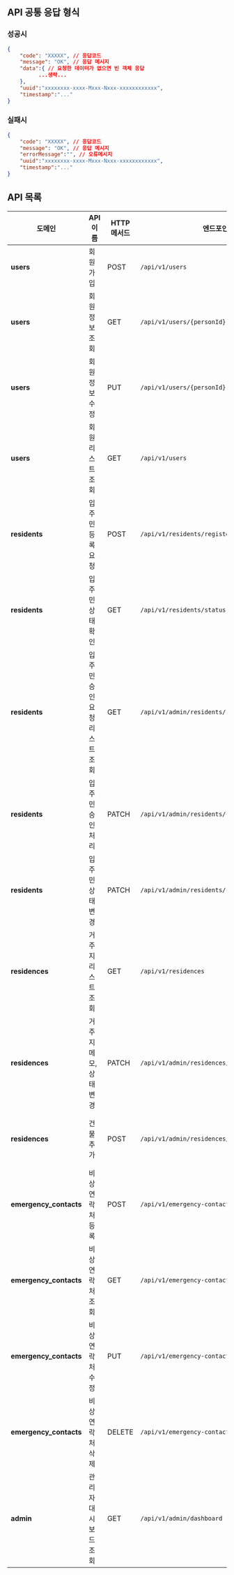 ## API 공통 응답 형식

### 성공시

``` json
{
    "code": "XXXXX", // 응답코드
    "message": "OK", // 응답 메시지
    "data":{ // 요청한 데이터가 없으면 빈 객체 응답
          ...생략...
    },
    "uuid":"xxxxxxxx-xxxx-Mxxx-Nxxx-xxxxxxxxxxxx",
    "timestamp":"..."
}
```

### 실패시

``` json
{
    "code": "XXXXX", // 응답코드
    "message": "OK", // 응답 메시지
    "errorMessage":"", // 오류메시지
    "uuid":"xxxxxxxx-xxxx-Mxxx-Nxxx-xxxxxxxxxxxx",
    "timestamp":"..."
}
```

## API 목록

| **도메인**                | **API 이름**       | **HTTP 메서드** | **엔드포인트**                                      | **설명**                                               |
|------------------------|------------------|--------------|------------------------------------------------|------------------------------------------------------|
| **users**              | 회원가입             | POST         | `/api/v1/users`                                | 새로운 사용자를 등록하고 계정을 생성합니다.                             |
| **users**              | 회원 정보 조회         | GET          | `/api/v1/users/{personId}`                     | 사용자의 정보를 반환합니다.                                      |
| **users**              | 회원 정보 수정         | PUT          | `/api/v1/users/{personId}`                     | 사용자의 정보를 수정합니다.                                      |
| **users**              | 회원 리스트 조회        | GET          | `/api/v1/users`                                | 모든 회원 정보를 페이지네이션 기능과 함께 제공합니다. (예: `page=1&size=10`) |
| **residents**          | 입주민 등록 요청        | POST         | `/api/v1/residents/register`                   | 사용자가 동/층/호를 선택하여 입주민 등록 요청을 만듭니다.                    |
| **residents**          | 입주민 상태 확인        | GET          | `/api/v1/residents/status`                     | 사용자의 입주민 등록 상태(PENDING, APPROVED 등)를 반환합니다.          |
| **residents**          | 입주민 승인 요청 리스트 조회 | GET          | `/api/v1/admin/residents/requests`             | 관리자가 처리해야 할 입주민 등록 요청 목록을 조회합니다.                     |
| **residents**          | 입주민 승인 처리        | PATCH        | `/api/v1/admin/residents/{residentId}/approve` | 특정 입주민의 등록 요청을 승인하거나 거절합니다.                          |
| **residents**          | 입주민 상태 변경        | PATCH        | `/api/v1/admin/residents/{residentId}/status`  | 특정 입주민의 상태를 DEACTIVATED 등으로 변경합니다.                   |
| **residences**         | 거주지 리스트 조회       | GET          | `/api/v1/residences`                           | 모든 거주지(동-층-호) 정보를 상태와 함께 반환합니다.                      |
| **residences**         | 거주지 메모, 상태 변경    | PATCH        | `/api/v1/admin/residences/{residenceId}`       | 특정 거주지의 메모와 상태를 ACTIVE, INACTIVE 등으로 변경합니다.          |
| **residences**         | 건물 추가            | POST         | `/api/v1/admin/residences/building`            | 건물명, 층수, 층당 호실수를 기반으로 새 건물 및 관련 데이터를 DB에 저장합니다.      |
| **emergency_contacts** | 비상 연락처 등록        | POST         | `/api/v1/emergency-contacts`                   | 사용자가 비상 연락처 정보를 추가합니다.                               |
| **emergency_contacts** | 비상 연락처 조회        | GET          | `/api/v1/emergency-contacts`                   | 사용자의 모든 비상 연락처 정보를 반환합니다.                            |
| **emergency_contacts** | 비상 연락처 수정        | PUT          | `/api/v1/emergency-contacts/{contactId}`       | 특정 비상 연락처 정보를 수정합니다.                                 |
| **emergency_contacts** | 비상 연락처 삭제        | DELETE       | `/api/v1/emergency-contacts/{contactId}`       | 특정 비상 연락처를 삭제합니다.                                    |
| **admin**              | 관리자 대시보드 조회      | GET          | `/api/v1/admin/dashboard`                      | 관리자용 요약 및 분석 데이터를 대시보드 형식으로 반환합니다.                   |

